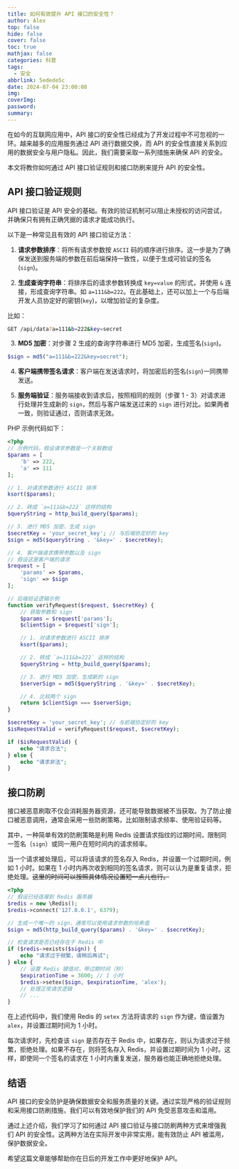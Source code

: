```yaml
---
title: 如何有效提升 API 接口的安全性？
author: Alex
top: false
hide: false
cover: false
toc: true
mathjax: false
categories: 科普
tags:
  - 安全
abbrlink: 5edede5c
date: 2024-07-04 23:00:08
img:
coverImg:
password:
summary:
---
```


在如今的互联网应用中，API 接口的安全性已经成为了开发过程中不可忽视的一环。越来越多的应用服务通过 API 进行数据交换，而 API 的安全性直接关系到应用的数据安全与用户隐私。因此，我们需要采取一系列措施来确保 API 的安全。

本文将教你如何通过 API 接口验证规则和接口防刷来提升 API 的安全性。

## API 接口验证规则

API 接口验证是 API 安全的基础。有效的验证机制可以阻止未授权的访问尝试，并确保只有拥有正确凭据的请求才能成功执行。

以下是一种常见且有效的 API 接口验证方法：

1. **请求参数排序**：将所有请求参数按 `ASCII` 码的顺序进行排序。这一步是为了确保发送到服务端的参数在前后端保持一致性，以便于生成可验证的签名(`sign`)。

2. **生成查询字符串**：将排序后的请求参数转换成 `key=value` 的形式，并使用 `&` 连接，形成查询字符串。如 `a=111&b=222`。在此基础上，还可以加上一个与后端开发人员协定好的密钥(`key`)，以增加验证的复杂度。

比如：

```bash
GET /api/data?a=111&b=222&key=secret
```

3. **MD5 加密**：对步骤 2 生成的查询字符串进行 MD5 加密，生成签名(`sign`)。

```php
$sign = md5("a=111&b=222&key=secret");
```

4. **客户端携带签名请求**：客户端在发送请求时，将加密后的签名(`sign`)一同携带发送。

5. **服务端验证**：服务端接收到请求后，按照相同的规则（步骤 1 - 3）对请求进行处理并生成新的 `sign`，然后与客户端发送过来的 `sign` 进行对比。如果两者一致，则验证通过，否则请求无效。

PHP 示例代码如下：

```php
<?php
// 示例代码，假设请求参数是一个关联数组
$params = [
    'b' => 222,
    'a' => 111
];

// 1. 对请求参数进行 ASCII 排序
ksort($params);

// 2. 转成 `a=111&b=222` 这样的结构
$queryString = http_build_query($params);

// 3. 进行 MD5 加密，生成 sign
$secretKey = 'your_secret_key'; // 与后端协定好的 key
$sign = md5($queryString . '&key=' . $secretKey);

// 4. 客户端请求携带参数以及 sign
// 假设这是客户端的请求
$request = [
    'params' => $params,
    'sign' => $sign
];

// 后端验证逻辑示例
function verifyRequest($request, $secretKey) {
    // 获取参数和 sign
    $params = $request['params'];
    $clientSign = $request['sign'];

    // 1. 对请求参数进行 ASCII 排序
    ksort($params);

    // 2. 转成 `a=111&b=222` 这样的结构
    $queryString = http_build_query($params);

    // 3. 进行 MD5 加密，生成新的 sign
    $serverSign = md5($queryString . '&key=' . $secretKey);

    // 4. 比较两个 sign
    return $clientSign === $serverSign;
}

$secretKey = 'your_secret_key'; // 与前端协定好的 key
$isRequestValid = verifyRequest($request, $secretKey);

if ($isRequestValid) {
    echo "请求合法";
} else {
    echo "请求非法";
}
```

## 接口防刷

接口被恶意刷取不仅会消耗服务器资源，还可能导致数据被不当获取。为了防止接口被恶意调用，通常会采用一些防刷策略，比如限制请求频率、使用验证码等。

其中，一种简单有效的防刷策略是利用 Redis 设置请求指纹的过期时间，限制同一签名（`sign`）或同一用户在短时间内的请求频率。

当一个请求被处理后，可以将该请求的签名存入 Redis，并设置一个过期时间，例如 1 小时。如果在 1 小时内再次收到相同的签名请求，则可以认为是重复请求，拒绝处理。~~这里的时间可以按照具体情况设置短一点儿也行。~~

```php
<?php
// 假设已经连接到 Redis 服务器
$redis = new \Redis();
$redis->connect('127.0.0.1', 6379);

// 生成一个唯一的 sign，通常可以使用请求参数的哈希值
$sign = md5(http_build_query($params) . '&key=' . $secretKey);

// 检查请求是否已经存在于 Redis 中
if ($redis->exists($sign)) {
    echo "请求过于频繁，请稍后再试";
} else {
    // 设置 Redis 键值对，带过期时间（秒）
    $expirationTime = 3600; // 1 小时
    $redis->setex($sign, $expirationTime, 'alex');
    // 处理正常请求逻辑
    // ...
}
```

在上述代码中，我们使用 Redis 的 `setex` 方法将请求的 `sign` 作为键，值设置为 `alex`，并设置过期时间为 1 小时。

每次请求时，先检查该 `sign` 是否存在于 Redis 中，如果存在，则认为请求过于频繁，拒绝处理。如果不存在，则将签名存入 Redis，并设置过期时间为 1 小时。这样，即使同一个签名的请求在 1 小时内重复发送，服务器也能正确地拒绝处理。

## 结语

API 接口的安全防护是确保数据安全和服务质量的关键。通过实现严格的验证规则和采用接口防刷措施，我们可以有效地保护我们的 API 免受恶意攻击和滥用。

通过上述介绍，我们学习了如何通过 API 接口验证与接口防刷两种方式来增强我们 API 的安全性。这两种方法在实际开发中非常实用，能有效防止 API 被滥用，保护数据安全。

希望这篇文章能够帮助你在日后的开发工作中更好地保护 API。
